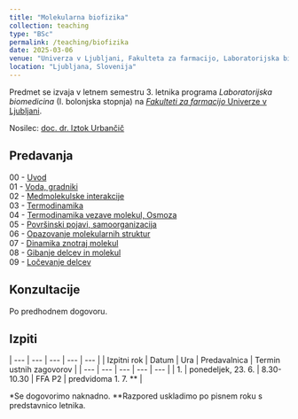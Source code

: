 ```yaml
---
title: "Molekularna biofizika"
collection: teaching
type: "BSc"
permalink: /teaching/biofizika
date: 2025-03-06
venue: "Univerza v Ljubljani, Fakulteta za farmacijo, Laboratorijska biomedicina"
location: "Ljubljana, Slovenija"
---
```


Predmet se izvaja v letnem semestru 3. letnika programa *Laboratorijska biomedicina* (I. bolonjska stopnja) na [*Fakulteti za farmacijo* Univerze v Ljubljani](http://www.ffa.uni-lj.si).  

Nosilec: [doc. dr. Iztok Urbančič](/team/UrbancicIztok)  


Predavanja
----
00 - [Uvod](/files/teaching/biofizika/2025/00_uvod.pdf)  
01 - [Voda, gradniki](/files/teaching/biofizika/2025/01_voda-gradniki.pdf)  
02 - [Medmolekulske interakcije](/files/teaching/biofizika/2025/02_interakcije.pdf)  
03 - [Termodinamika](/files/teaching/biofizika/2025/03_termodinamika.pdf)  
04 - [Termodinamika vezave molekul, Osmoza](/files/teaching/biofizika/2025/04_termodinamika-vezave_osmoza.pdf)  
05 - [Površinski pojavi, samoorganizacija](/files/teaching/biofizika/2025/05_povrsine-samoorganizacija.pdf)  
06 - [Opazovanje molekularnih struktur](/files/teaching/biofizika/2025/06_opazovanje-struktur.pdf)  
07 - [Dinamika znotraj molekul](/files/teaching/biofizika/2025/07_dinamika-znotraj-molekul.pdf)  
08 - [Gibanje delcev in molekul](/files/teaching/biofizika/2025/08_gibanje.pdf)  
09 - [Ločevanje delcev](/files/teaching/biofizika/2025/09_locevanje.pdf)  

<!-- 
10 - [Osmoza](/files/teaching/biofizika/2023/10_osmoza.pdf)  
11 - [Membranski potencial](/files/teaching/biofizika/2023/11_membranski-potencial.pdf)  
12 - [Ponovitev osnov](/files/teaching/biofizika/2023/12_zakljucek.pdf)    
-->


Konzultacije
----
Po predhodnem dogovoru.


Izpiti
----

| --- | --- | --- | --- | --- |
| Izpitni rok | Datum | Ura | Predavalnica | Termin ustnih zagovorov |
| --- | --- | --- | --- | --- |
| 1. | ponedeljek, 23. 6. | 8.30-10.30 | FFA P2 | predvidoma 1. 7. ** |

<!--
| 2. | petek, 16. 2. | 13.00-15.00 | Ilirija, Tržaška c. 32 | 27./28. 2.** |
| 3. | torek, 7. 5. | 15.00* | * | * |
| 4. | torek, 4. 6. | 13.00* | * | * |
-->

*Se dogovorimo naknadno.
**Razpored uskladimo po pisnem roku s predstavnico letnika. 